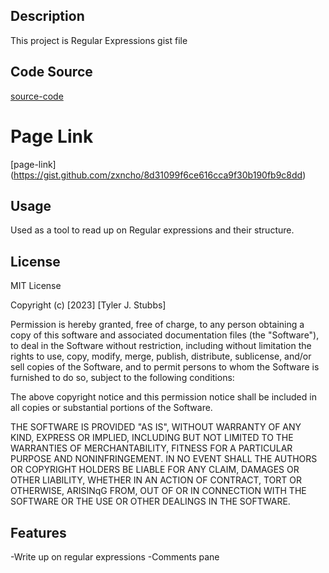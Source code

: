 ## Description

This project is Regular Expressions gist file

## Code Source

[source-code](C:\Users\tyrus\OneDrive\Desktop\2023-edx\UNCC-VIRT-FSF-PT-07-2023-U-LOLC\17-CS\02-Challenge)

# Page Link

[page-link] (https://gist.github.com/zxncho/8d31099f6ce616cca9f30b190fb9c8dd)


## Usage

Used as a tool to read up on Regular expressions and their structure.

## License

MIT License

Copyright (c) [2023] [Tyler J. Stubbs]

Permission is hereby granted, free of charge, to any person obtaining a copy
of this software and associated documentation files (the "Software"), to deal
in the Software without restriction, including without limitation the rights
to use, copy, modify, merge, publish, distribute, sublicense, and/or sell
copies of the Software, and to permit persons to whom the Software is
furnished to do so, subject to the following conditions:

The above copyright notice and this permission notice shall be included in all
copies or substantial portions of the Software.

THE SOFTWARE IS PROVIDED "AS IS", WITHOUT WARRANTY OF ANY KIND, EXPRESS OR
IMPLIED, INCLUDING BUT NOT LIMITED TO THE WARRANTIES OF MERCHANTABILITY,
FITNESS FOR A PARTICULAR PURPOSE AND NONINFRINGEMENT. IN NO EVENT SHALL THE
AUTHORS OR COPYRIGHT HOLDERS BE LIABLE FOR ANY CLAIM, DAMAGES OR OTHER
LIABILITY, WHETHER IN AN ACTION OF CONTRACT, TORT OR OTHERWISE, ARISINqG FROM,
OUT OF OR IN CONNECTION WITH THE SOFTWARE OR THE USE OR OTHER DEALINGS IN THE
SOFTWARE.


## Features

-Write up on regular expressions
-Comments pane
